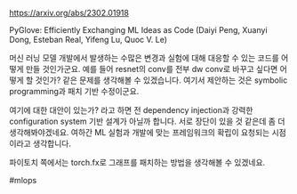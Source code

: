https://arxiv.org/abs/2302.01918

PyGlove: Efficiently Exchanging ML Ideas as Code (Daiyi Peng, Xuanyi Dong, Esteban Real, Yifeng Lu, Quoc V. Le)

머신 러닝 모델 개발에서 발생하는 수많은 변경과 실험에 대해 대응할 수 있는 코드를 어떻게 만들 것인가군요. 예를 들어 resnet의 conv를 전부 dw conv로 바꾸고 싶다면 어떻게 할 것인가? 같은 문제를 생각해볼 수 있겠습니다. 여기서 제안하는 것은 symbolic programming과 패치 기반 수정이군요.

여기에 대한 대안이 있는가? 라고 하면 전 dependency injection과 강력한 configuration system 기반 설계가 아닐까 합니다. 서로 장단이 있을 것 같은데 좀 더 생각해봐야겠네요. 여하간 ML 실험과 개발에 맞는 프레임워크의 확립이 요청되는 시점이라고 생각합니다.

파이토치 쪽에서는 torch.fx로 그래프를 패치하는 방법을 생각해볼 수 있겠네요.

#mlops 